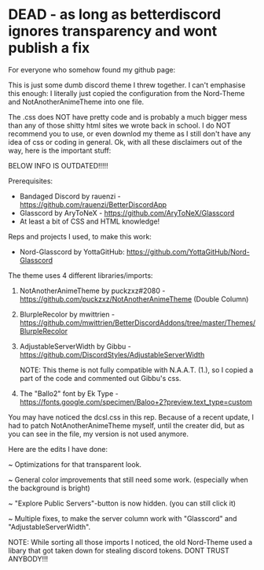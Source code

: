 # DEAD - as long as betterdiscord ignores transparency and wont publish a fix

For everyone who somehow found my github page:

This is just some dumb discord theme I threw together.
I can't emphasise this enough:
I literally just copied the configuration from the Nord-Theme and NotAnotherAnimeTheme into one file.

The .css does NOT have pretty code and is probably a much bigger mess than any of those shitty html sites we wrote back in school.
I do NOT recommend you to use, or even downlod my theme as I still don't have any idea of css or coding in general.
Ok, with all these disclaimers out of the way, here is the important stuff:

BELOW INFO IS OUTDATED!!!!!

Prerequisites:
+ Bandaged Discord by rauenzi - https://github.com/rauenzi/BetterDiscordApp
+ Glasscord by AryToNeX - https://github.com/AryToNeX/Glasscord
+ At least a bit of CSS and HTML knowledge!

Reps and projects I used, to make this work:
- Nord-Glasscord by YottaGitHub: https://github.com/YottaGitHub/Nord-Glasscord

The theme uses 4 different libraries/imports:
1. NotAnotherAnimeTheme by puckzxz#2080 - https://github.com/puckzxz/NotAnotherAnimeTheme   (Double Column)
2. BlurpleRecolor by mwittrien - https://github.com/mwittrien/BetterDiscordAddons/tree/master/Themes/BlurpleRecolor
3. AdjustableServerWidth by Gibbu - https://github.com/DiscordStyles/AdjustableServerWidth
      
      NOTE: This theme is not fully compatible with N.A.A.T. (1.), so I copied a part of the code and commented out Gibbu's css.
4. The "Ballo2" font by Ek Type - https://fonts.google.com/specimen/Baloo+2?preview.text_type=custom

You may have noticed the dcsl.css in this rep. Because of a recent update, I had to patch NotAnotherAnimeTheme myself, until
the creater did, but as you can see in the file, my version is not used anymore.

Here are the edits I have done:

~ Optimizations for that transparent look.

~ General color improvements that still need some work. (especially when the background is bright)

~ "Explore Public Servers"-button is now hidden. (you can still click it)

~ Multiple fixes, to make the server column work with "Glasscord" and "AdjustableServerWidth".

NOTE:
While sorting all those imports I noticed, the old Nord-Theme used a libary that got taken down for stealing discord tokens. DONT TRUST ANYBODY!!!
